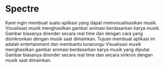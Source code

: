 # Spectre
Kami ingin membuat suatu aplikasi yang dapat memvisualisasikan musik. 
Visualisasi musik menghasilkan gambar animasi berdasarkan karya musik. 
Gambar biasanya dirender secara real time dan dengan cara yang disinkronkan dengan musik saat dimainkan.
Tujuan membuat aplikasi ini adalah entertainment dan membantu tunarungu Visualisasi musik menghasilkan gambar animasi berdasarkan karya musik yang diputar. 
Gambar biasanya dirender secara real time dan secara sinkron dengan musik saat dimainkan.  
